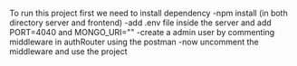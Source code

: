 To run this project first we need to install dependency
-npm install (in both directory server and frontend)
-add .env file inside the server and add  PORT=4040 and MONGO_URI="<your mongodb cluster url>"
-create a admin user by commenting middleware in authRouter using the postman 
-now uncomment the middleware and use the project
